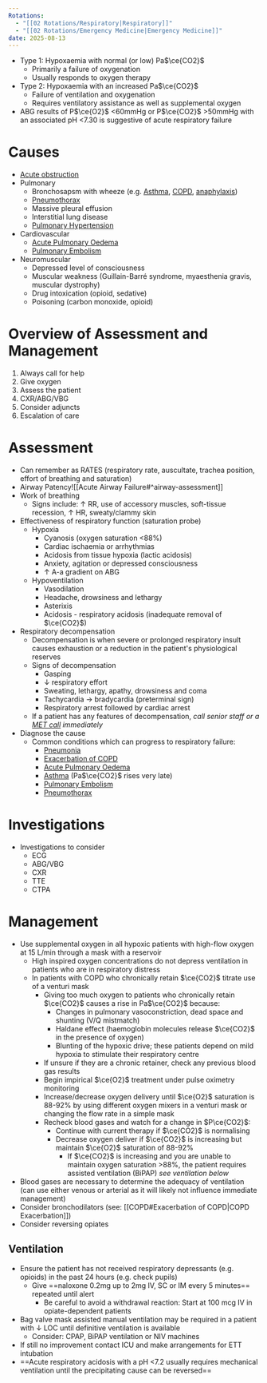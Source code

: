 ```yaml
---
Rotations:
  - "[[02 Rotations/Respiratory|Respiratory]]"
  - "[[02 Rotations/Emergency Medicine|Emergency Medicine]]"
date: 2025-08-13
---
```

- Type 1: Hypoxaemia with normal (or low) Pa$\ce{CO2}$
	- Primarily a failure of oxygenation
	- Usually responds to oxygen therapy
- Type 2: Hypoxaemia with an increased Pa$\ce{CO2}$
	- Failure of ventilation and oxygenation
	- Requires ventilatory assistance as well as supplemental oxygen
- ABG results of P$\ce{O2}$ <60mmHg or P$\ce{CO2}$ >50mmHg with an associated pH <7.30 is suggestive of acute respiratory failure
# Causes
- [Acute obstruction](01%20Disciplines/Clinical/Emergencies/Acute%20Airway%20Failure.md)
- Pulmonary
	- Bronchosapsm with wheeze (e.g. [Asthma](01%20Disciplines/Respiratory/Conditions/Asthma.md), [COPD](01%20Disciplines/Respiratory/Conditions/COPD.md), [anaphylaxis](01%20Disciplines/Immunology/Emergencies/Anaphylaxis.md))
	- [Pneumothorax](01%20Disciplines/Respiratory/Conditions/Pneumothorax.md)
	- Massive pleural effusion
	- Interstitial lung disease
	- [Pulmonary Hypertension](01%20Disciplines/Cardiology/Conditions/Pulmonary%20Hypertension.md)
- Cardiovascular
	- [Acute Pulmonary Oedema](01%20Disciplines/Respiratory/Conditions/Acute%20Pulmonary%20Oedema.md)
	- [Pulmonary Embolism](01%20Disciplines/Respiratory/Conditions/Pulmonary%20Embolism.md)
- Neuromuscular
	- Depressed level of consciousness
	- Muscular weakness (Guillain-Barré syndrome, myaesthenia gravis, muscular dystrophy)
	- Drug intoxication (opioid, sedative)
	- Poisoning (carbon monoxide, opioid)
# Overview of Assessment and Management
1. Always call for help
2. Give oxygen
3. Assess the patient
4. CXR/ABG/VBG
5. Consider adjuncts
6. Escalation of care
# Assessment
- Can remember as RATES (respiratory rate, auscultate, trachea position, effort of breathing and saturation)
- Airway Patency![[Acute Airway Failure#^airway-assessment]]
- Work of breathing
	- Signs include: ↑ RR, use of accessory muscles, soft-tissue recession, ↑ HR, sweaty/clammy skin
- Effectiveness of respiratory function (saturation probe)
	- Hypoxia
		- Cyanosis (oxygen saturation <88%)
		- Cardiac ischaemia or arrhythmias
		- Acidosis from tissue hypoxia (lactic acidosis)
		- Anxiety, agitation or depressed consciousness
		- ↑ A-a gradient on ABG
	- Hypoventilation
		- Vasodilation
		- Headache, drowsiness and lethargy
		- Asterixis
		- Acidosis - respiratory acidosis (inadequate removal of $\ce{CO2}$)
- Respiratory decompensation
	- Decompensation is when severe or prolonged respiratory insult causes exhaustion or a reduction in the patient's physiological reserves
	- Signs of decompensation
		- Gasping
		- ↓ respiratory effort
		- Sweating, lethargy, apathy, drowsiness and coma
		- Tachycardia → bradycardia (preterminal sign)
		- Respiratory arrest followed by cardiac arrest
	- If a patient has any features of decompensation, *call senior staff or a [MET call](00%20Reference/Clinical/MET%20Activation%20Criteria.md) immediately*
- Diagnose the cause
	- Common conditions which can progress to respiratory failure:
		- [Pneumonia](01%20Disciplines/Respiratory/Conditions/Pneumonia.md)
		- [Exacerbation of COPD](01%20Disciplines/Respiratory/Conditions/COPD.md#Exacerbation-of-COPD)
		- [Acute Pulmonary Oedema](01%20Disciplines/Respiratory/Conditions/Acute%20Pulmonary%20Oedema.md)
		- [Asthma](01%20Disciplines/Respiratory/Conditions/Asthma.md) (Pa$\ce{CO2}$ rises very late)
		- [Pulmonary Embolism](01%20Disciplines/Respiratory/Conditions/Pulmonary%20Embolism.md)
		- [Pneumothorax](01%20Disciplines/Respiratory/Conditions/Pneumothorax.md)
# Investigations
- Investigations to consider
	- ECG
	- ABG/VBG
	- CXR
	- TTE
	- CTPA
# Management
- Use supplemental oxygen in all hypoxic patients with high-flow oxygen at 15 L/min through a mask with a reservoir
	- High inspired oxygen concentrations do not depress ventilation in patients who are in respiratory distress
	- In patients with COPD who chronically retain $\ce{CO2}$ titrate use of a venturi mask
		- Giving too much oxygen to patients who chronically retain $\ce{CO2}$ causes a rise in Pa$\ce{CO2}$ because:
			- Changes in pulmonary vasoconstriction, dead space and shunting (V/Q mistmatch)
			- Haldane effect (haemoglobin molecules release $\ce{CO2}$ in the presence of oxygen)
			- Blunting of the hypoxic drive; these patients depend on mild hypoxia to stimulate their respiratory centre
		- If unsure if they are a chronic retainer, check any previous blood gas results
		- Begin impirical $\ce{O2}$ treatment under pulse oximetry monitoring
		- Increase/decrease oxygen delivery until $\ce{O2}$ saturation is 88-92% by using different oxygen mixers in a venturi mask or changing the flow rate in a simple mask
		- Recheck blood gases and watch for a change in $P\ce{CO2}$:
			- Continue with current therapy if $\ce{CO2}$ is normalising
			- Decrease oxygen deliver if $\ce{CO2}$ is increasing but maintain $\ce{O2}$ saturation of 88-92%
				- If $\ce{CO2}$ is increasing and you are unable to maintain oxygen saturation >88%, the patient requires assisted ventilation (BiPAP) *see ventilation below*
- Blood gases are necessary to determine the adequacy of ventilation (can use either venous or arterial as it will likely not influence immediate management)
- Consider bronchodilators (see: [[COPD#Exacerbation of COPD|COPD Exacerbation]])
- Consider reversing opiates
## Ventilation
- Ensure the patient has not received respiratory depressants (e.g. opioids) in the past 24 hours (e.g. check pupils)
	- Give ==naloxone 0.2mg up to 2mg IV, SC or IM every 5 minutes== repeated until alert
		- Be careful to avoid a withdrawal reaction: Start at 100 mcg IV in opiate-dependent patients
- Bag valve mask assisted manual ventilation may be required in a patient with ↓ LOC until definitive ventilation is available
	- Consider: CPAP, BiPAP ventilation or NIV machines
- If still no improvement contact ICU and make arrangements for ETT intubation
- ==Acute respiratory acidosis with a pH <7.2 usually requires mechanical ventilation until the precipitating cause can be reversed==